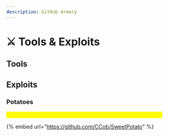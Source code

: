 ```yaml
---
description: GitHub Armory
---
```


# ⚔ Tools & Exploits

## Tools

## Exploits

### Potatoes

<mark style="color:yellow;">SweetPotato -- The privilege escalation exploit to rule them all</mark>

{% embed url="https://github.com/CCob/SweetPotato" %}
